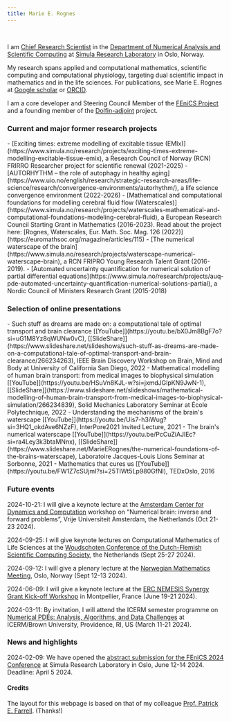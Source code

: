 ```yaml
---
title: Marie E. Rognes
---
```


&nbsp;
&nbsp;

I am [Chief Research Scientist](https://www.simula.no/people/meg) in
the [Department of Numerical Analysis and Scientific
Computing](https://www.simula.no/research/research-departments/numerical-analysis-and-scientific-computing)
at [Simula Research Laboratory](https://www.simula.no) in Oslo,
Norway. 

My research spans applied and computational mathematics, scientific
computing and computational physiology, targeting dual scientific
impact in mathematics and in the life sciences. For publications, see
Marie E. Rognes at [Google
scholar](https://scholar.google.com/citations?user=BHyQJSAAAAAJ&hl=en)
or [ORCID](https://orcid.org/0000-0002-6872-3710). 

I am a core developer and Steering Council Member of the [FEniCS
Project](https://www.fenicsproject.org) and a founding member of the
[Dolfin-adjoint](https://www.dolfin-adjoint.org/en/latest/) project. 

<h3>Current and major former research projects</h3>
 - [Exciting times: extreme modelling of excitable tissue (EMIx)](https://www.simula.no/research/projects/exciting-times-extreme-modelling-excitable-tissue-emix), a Research Council of Norway (RCN) FRIRRO Researcher project for scientific renewal (2021-2025) 
 - [AUTORHYTHM – the role of autophagy in healthy aging](https://www.uio.no/english/research/strategic-research-areas/life-science/research/convergence-environments/autorhythm/), a life science convergence environment (2022-2026) 
 - [Mathematical and computational foundations for modelling cerebral fluid flow (Waterscales)](https://www.simula.no/research/projects/waterscales-mathematical-and-computational-foundations-modeling-cerebral-fluid), a European Research Council Starting Grant in Mathematics (2016-2023). Read about the project here: [Rognes, Waterscales, Eur. Math. Soc. Mag. 126 (2022)](https://euromathsoc.org/magazine/articles/115)
 - [The numerical waterscape of the brain](https://www.simula.no/research/projects/waterscape-numerical-waterscape-brain), a RCN FRIPRO Young Research Talent Grant (2016-2019). 
 - [Automated uncertainty quantification for numerical solution of partial differential equations](https://www.simula.no/research/projects/auq-pde-automated-uncertainty-quantification-numerical-solutions-partial), a Nordic Council of Ministers Research Grant (2015-2018)

<h3>Selection of online presentations</h3>
 - Such stuff as dreams are made on: a computational tale of optimal transport and brain clearance [[YouTube]](https://youtu.be/bX0Jm8BgF7o?si=uG1M8Yz8qWUNw0vC), [[SlideShare]](https://www.slideshare.net/slideshows/such-stuff-as-dreams-are-made-on-a-computational-tale-of-optimal-transport-and-brain-clearance/266234263), IEEE Brain Discovery Workshop on Brain, Mind and Body at University of California San Diego, 2022
 - Mathematical modelling of human brain transport: from medical images to biophysical simulation [[YouTube]](https://youtu.be/HSuVn8KJL-w?si=jxmdJGlpKN9JwN-1), [[SlideShare]](https://www.slideshare.net/slideshows/mathematical-modelling-of-human-brain-transport-from-medical-images-to-biophysical-simulation/266234839), Solid Mechanics Laboratory Seminar at École Polytechnique, 2022
 - Understanding the mechanisms of the brain's waterscape [[YouTube]](https://youtu.be/Uis7-h3iWug?si=3HQ1_okdAve6NZzF), InterPore2021 Invited Lecture, 2021
 - The brain's numerical waterscape [[YouTube]](https://youtu.be/PcCuZiAJlEc?si=ra4Ley3k3btaMNnx), [[SlideShare]](https://www.slideshare.net/MarieERognes/the-numerical-foundations-of-the-brains-waterscape), Laboratoire Jacques-Louis Lions Seminar at Sorbonne, 2021
 - Mathematics that cures us [[YouTube]](https://youtu.be/FW1Z7cSUjmI?si=25TIWt5Lp980GfNl), TEDxOslo, 2016 

<h3 id="future">Future events</h3>

<p>2024-10-21: I will give a keynote lecture at the <a href="https://www.amsterdam-dynamics.nl/">Amsterdam Center for Dynamics and Computation</a> workshop on “Numerical brain: inverse and forward problems”, Vrije Universiteit Amsterdam, the Netherlands (Oct 21-23 2024).</p>
<p>2024-09-25: I will give keynote lectures on Computational Mathematics of Life Sciences at the <a href="https://wsc.project.cwi.nl/woudschoten-conferences/2024-conference">Woudschoten Conference of the Dutch-Flemish Scientific Computing Society</a>, the Netherlands (Sept 25-27 2024). </p>
<p>2024-09-12: I will give a plenary lecture at the <a href="https://www.mn.uio.no/math/forskning/aktuelt/arrangementer/konferanser/nmm24/">Norwegian Mathematics Meeting</a>, Oslo, Norway (Sept 12-13 2024). </p>
<p>2024-06-09: I will give a keynote lecture at the <a href="https://erc-nemesis.eu/events/workshop-montpellier">ERC NEMESIS Synergy Grant Kick-off Workshop</a> in Montpellier, France (June 19-21 2024). </p>
<p>2024-03-11: By invitation, I will attend the ICERM semester programme on <a href="https://icerm.brown.edu/programs/sp-s24/">Numerical PDEs: Analysis, Algorithms, and Data Challenges</a> at ICERM/Brown University, Providence, RI, US (March 11-21 2024). </p>

<h3 id="news">News and highlights</h3>

<p>2024-02-09: We have opened the <a href="https://fenicsproject.org/fenics-2024/">abstract submission for the FEniCS 2024 Conference</a> at Simula Research Laboratory in Oslo, June 12-14 2024. Deadline: April 5 2024.</p>

<h4 id="credit">Credits</h4>

The layout for this webpage is based on that of my colleague [Prof. Patrick E. Farrell](https://pefarrell.org/). (Thanks!)
